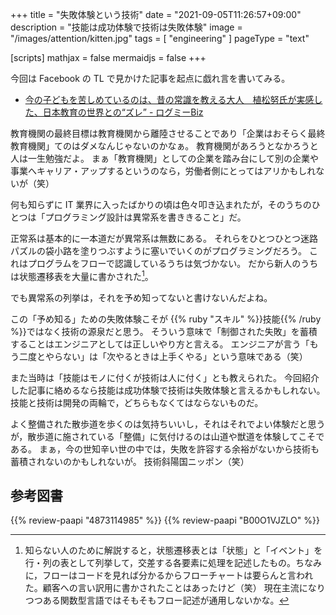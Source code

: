 +++
title = "失敗体験という技術"
date =  "2021-09-05T11:26:57+09:00"
description = "技能は成功体験で技術は失敗体験"
image = "/images/attention/kitten.jpg"
tags = [ "engineering" ]
pageType = "text"

[scripts]
  mathjax = false
  mermaidjs = false
+++

今回は Facebook の TL で見かけた記事を起点に戯れ言を書いてみる。

- [今の子どもを苦しめているのは、昔の常識を教える大人　植松努氏が実感した、日本教育の世界との“ズレ”  - ログミーBiz](https://logmi.jp/business/articles/324932)

教育機関の最終目標は教育機関から離陸させることであり「企業はおそらく最終教育機関」てのはダメなんじゃないのかなぁ。
教育機関があろうとなかろうと人は一生勉強だよ。
まぁ「教育機関」としての企業を踏み台にして別の企業や事業へキャリア・アップするというのなら，労働者側にとってはアリかもしれないが（笑）

何も知らずに IT 業界に入ったばかりの頃は色々叩き込まれたが，そのうちのひとつは「プログラミング設計は異常系を書ききること」だ。

正常系は基本的に一本道だが異常系は無数にある。
それらをひとつひとつ迷路パズルの袋小路を塗りつぶすように塞いでいくのがプログラミングだろう。
これはプログラムをフローで認識しているうちは気づかない。
だから新人のうちは状態遷移表を大量に書かされた[^flow1]。

[^flow1]: 知らない人のために解説すると，状態遷移表とは「状態」と「イベント」を行・列の表として列挙して，交差する各要素に処理を記述したもの。ちなみに，フローはコードを見れば分かるからフローチャートは要らんと言われた。顧客への言い訳用に書かされたことはあったけど（笑） 現在主流になりつつある関数型言語ではそもそもフロー記述が通用しないかな。

でも異常系の列挙は，それを予め知ってないと書けないんだよね。

この「予め知る」ための失敗体験こそが {{% ruby "スキル" %}}技能{{% /ruby %}}ではなく技術の源泉だと思う。
そういう意味で「制御された失敗」を蓄積することはエンジニアとしては正しいやり方と言える。
エンジニアが言う「もう二度とやらない」は「次やるときは上手くやる」という意味である（笑）

また当時は「技能はモノに付くが技術は人に付く」とも教えられた。
今回紹介した記事に絡めるなら技能は成功体験で技術は失敗体験と言えるかもしれない。
技能と技術は開発の両輪で，どちらもなくてはならないものだ。

よく整備された散歩道を歩くのは気持ちいいし，それはそれでよい体験だと思うが，散歩道に施されている「整備」に気付けるのは山道や獣道を体験してこそである。
まぁ，今の世知辛い世の中では，失敗を許容する余裕がないから技術も蓄積されないのかもしれないが。
技術斜陽国ニッポン（笑）

## 参考図書

{{% review-paapi "4873114985" %}} <!-- 子どもが体験するべき50の危険なこと -->
{{% review-paapi "B00O1VJZLO" %}} <!-- 火星の人 -->
